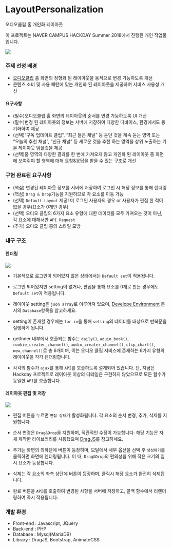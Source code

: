 # LayoutPersonalization
오디오클립 홈 개인화 레이아웃

이 프로젝트는 NAVER CAMPUS HACKDAY Summer 2018에서 진행된 개인 작업물입니다.

<img src='http://drive.google.com/uc?export=view&id=1RHKazk7JidjlsDdEytg3obefyYyx90DX' /><br>

### 주제 선정 배경
* [오디오클립](https://audioclip.naver.com) 홈 화면의 정형화 된 레이아웃을 동적으로 변경 가능하도록 개선
* 콘텐츠 소비 및 사용 패턴에 맞는 개인화 된 레이아웃을 제공하여 서비스 사용성 개선

#### 요구사항
* (필수)오디오클립 홈 화면의 레이아웃의 순서를 변경 가능하도록 UI 개선
* (필수)변경 된 레이아웃의 정보는 서버에 저장하여 다양한 디바이스, 환경에서도 동기화하여 제공
* (선택)“구독 업데이트 클립”, “최근 들은 채널” 등 듣던 것을 계속 듣는 영역 또는 “오늘의 추천 채널”, “신규 채널” 등 새로운 것을 추천 하는 영역을 상위 노출하는 기본 레이아웃 템플릿을 제공
* (선택)홈 영역의 다양한 결과를 한 번에 가져오지 않고 개인화 된 레이아웃 중 화면에 보여줘야 할 영역에 대해 요청&응답을 받을 수 있는 구조로 개선 

### 구현 완료된 요구사항
* (핵심) 변경된 레이아웃 정보를 서버에 저장하여 로그인 시 해당 정보를 통해 렌더링
* (핵심) `Drag & Drop`기능을 지원하므로 각 요소를 이동 가능
* (선택) `Default Layout` 제공! 미 로그인 사용자의 경우 or 사용자가 편집 한 적이 없을 경우(요소가 0개인 경우)
* (선택) 오디오 클립의 6가지 요소 유형에 대한 데이터를 모두 가져오는 것이 아닌, 각 요소에 대해서만 `API Request`
* (추가) 오디오 클립 홈의 스타일 모방

### 내구 구조 

#### 렌더링
<img src='http://drive.google.com/uc?export=view&id=1gelL1D7g-ZUcYTAjb9fqCv-VLc_nM2Jp' /><br>

* 기본적으로 로그인이 되어있지 않은 상태에서는 `Default set`이 적용됩니다.


* 로그인 되어있지만 setting이 없거나, 편집을 통해 요소를 0개로 만든 경우에도 `Default set`이 적용됩니다. 


* 레이아웃 setting은 `json array`로 이루어져 있으며, [Develope Environment](https://github.com/miue22/hackday_layoutpersonalization/blob/master/DEVELOP_ENVIRONMENT.md) 문서의 `Database`항목을 참고하세요. 


* setting이 존재할 경우에는 `for in`을 통해 `setting`의 데이터를 대상으로 반복문을 실행하게 됩니다.


* getInner 내부에서 호출되는 함수는 `daily()`, `aduio_book()`, `rookie_creater_channel()`, `audio_creater_channel()`, `clip_chart()`, `new_channel()`로 총 6개이며, 이는 오디오 클립 서비스에 존재하는 6가지 유형의 레이아웃을 각각 렌더링합니다.


* 각각의 함수가 `ajax`를 통해 `API`를 호출하도록 설계되어 있습니다. 단, 지금은 Hackday 프로젝트로 레이아웃 이상의 디테일은 구현하지 않았으므로 모든 함수가 동일한 `API`를 호출합니다.

#### 레이아웃 편집 및 저장
<img src='http://drive.google.com/uc?export=view&id=1KlnQ9Gowdt90w53wLQ9xOHSq8WHWy4r4' /><br>

* 편집 버튼을 누르면 `편집 상태`가 활성화됩니다. 각 요소의 순서 변경, 추가, 삭제를 지원합니다.

* 순서 변경은 `Drag&Drop`을 지원하며, 직관적인 수정이 가능합니다. 해당 기능은 자체 제작한 라이브러리를 사용했으며 [DragJS](https://github.com/miue22/DragJS)를 참고하세요.

* 추가는 화면의 최하단에 버튼이 등장하며, 모달에서 세부 옵션을 선택 후 `생성하기`를 클릭하면 화면에 렌더링됩니다. 이 때, `Drag&Drop`의 편의성을 위해 작은 크기의 임시 요소가 등장합니다.

* 삭제는 각 요소의 좌측 상단에 버튼이 등장하며, 클릭시 해당 요소가 완전히 삭제됩니다. 

* 완료 버튼을 `API`를 호출하여 변경된 사항을 서버에 저장하고, 콜백 함수에서 리렌더링하여 즉시 적용됩니다.


### 개발 환경
* Front-end : Javascript, JQuery
* Back-end : PHP
* Database : Mysql(MariaDB)
* Library : DragJS, Bootstrap, AnimateCSS
